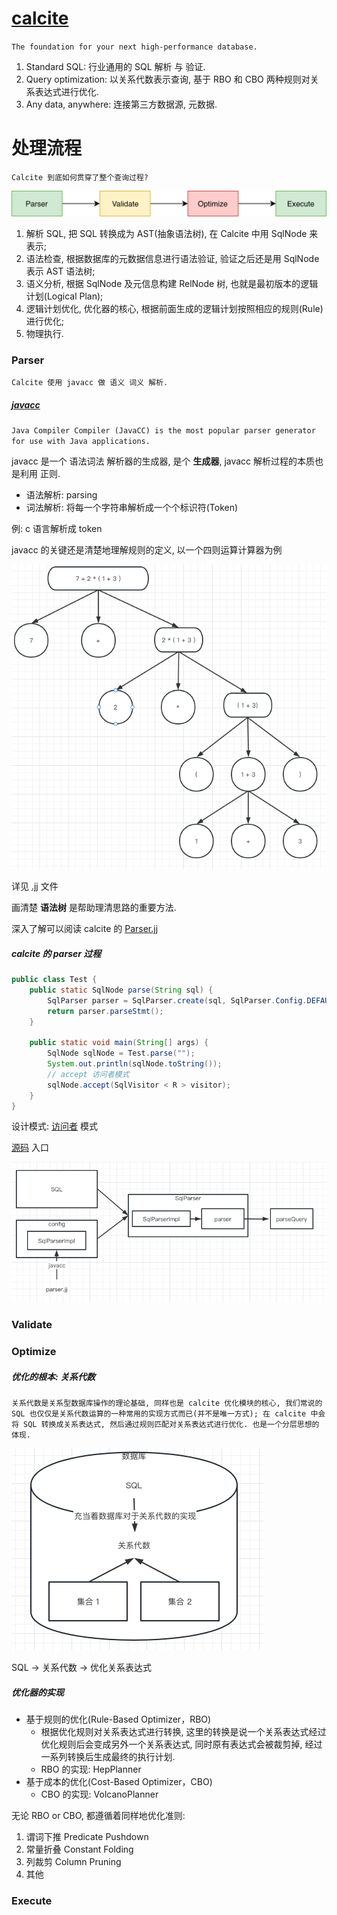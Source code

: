 # [calcite](https://calcite.apache.org/)

`The foundation for your next high-performance database.`

1. Standard SQL: 行业通用的 SQL 解析 与 验证.
2. Query optimization: 以关系代数表示查询, 基于 RBO 和 CBO 两种规则对关系表达式进行优化.
3. Any data, anywhere: 连接第三方数据源, 元数据.

# 处理流程

`Calcite 到底如何贯穿了整个查询过程?`

![img.png](img/img.png)

1. 解析 SQL, 把 SQL 转换成为 AST(抽象语法树), 在 Calcite 中用 SqlNode 来表示;
2. 语法检查, 根据数据库的元数据信息进行语法验证, 验证之后还是用 SqlNode 表示 AST 语法树;
3. 语义分析, 根据 SqlNode 及元信息构建 RelNode 树, 也就是最初版本的逻辑计划(Logical Plan);
4. 逻辑计划优化, 优化器的核心, 根据前面生成的逻辑计划按照相应的规则(Rule)进行优化;
5. 物理执行.

### Parser

`Calcite 使用 javacc 做 语义 词义 解析.`

##### [javacc](https://javacc.github.io/javacc/)

`Java Compiler Compiler (JavaCC) is the most popular parser generator for use with Java applications.`

javacc 是一个 语法词法 解析器的生成器, 是个 **生成器**, javacc 解析过程的本质也是利用 正则.

* 语法解析: parsing
* 词法解析: 将每一个字符串解析成一个个标识符(Token)

例: c 语言解析成 token

javacc 的关键还是清楚地理解规则的定义, 以一个四则运算计算器为例

![img.png](img/img3.png)

详见 [.jj](./javacc/Calculator.jj) 文件 

画清楚 **语法树** 是帮助理清思路的重要方法.

深入了解可以阅读 calcite 的 [Parser.jj](https://github.com/apache/calcite/blob/master/core/src/main/codegen/templates/Parser.jj)

##### calcite 的 parser 过程

```java
public class Test {
    public static SqlNode parse(String sql) {
        SqlParser parser = SqlParser.create(sql, SqlParser.Config.DEFAULT);
        return parser.parseStmt();
    }

    public static void main(String[] args) {
        SqlNode sqlNode = Test.parse("");
        System.out.println(sqlNode.toString());
        // accept 访问者模式
        sqlNode.accept(SqlVisitor < R > visitor);
    }
}
```

设计模式: [访问者](../../mark/设计模式.md) 模式

[源码](./CBOTest.java) 入口

![img.png](img/img4.png)


### Validate

### Optimize

##### 优化的根本: 关系代数

`
关系代数是关系型数据库操作的理论基础, 同样也是 calcite 优化模块的核心, 我们常说的 SQL 也仅仅是关系代数运算的一种常用的实现方式而已(并不是唯一方式); 在 calcite 中会将 SQL 转换成关系表达式, 然后通过规则匹配对关系表达式进行优化. 也是一个分层思想的体现.
`

![img.png](img/img2.png)

SQL -> 关系代数 -> 优化关系表达式

##### 优化器的实现

* 基于规则的优化(Rule-Based Optimizer，RBO)
    * 根据优化规则对关系表达式进行转换, 这里的转换是说一个关系表达式经过优化规则后会变成另外一个关系表达式, 同时原有表达式会被裁剪掉, 经过一系列转换后生成最终的执行计划.
    * RBO 的实现: HepPlanner
* 基于成本的优化(Cost-Based Optimizer，CBO)
    * CBO 的实现: VolcanoPlanner

无论 RBO or CBO, 都遵循着同样地优化准则:

1. 谓词下推 Predicate Pushdown
2. 常量折叠 Constant Folding
3. 列裁剪 Column Pruning
4. 其他

### Execute

